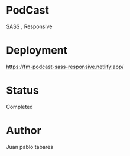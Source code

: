 # PodCast
SASS , Responsive

# Deployment
https://fm-podcast-sass-responsive.netlify.app/

# Status
Completed

# Author
Juan pablo tabares
